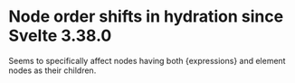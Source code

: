 # Node order shifts in hydration since Svelte 3.38.0
Seems to specifically affect nodes having both {expressions} and element nodes as their children.
